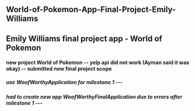 ## World-of-Pokemon-App-Final-Project-Emily-Williams
## Emily Williams final project app - World of Pokemon 
#### new project World of Pokemon -- yelp api did not work (Ayman said it was okay) -- submitted new final project scope
##### use WoofWorthyApplication for milestone 1 ---
##### had to create new app WoofWorthyFinalApplication due to errors after milestone 1 ---

